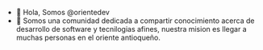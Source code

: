 - 👋 Hola, Somos @orientedev
- 👀 Somos una comunidad dedicada a compartir conocimiento acerca de desarrollo de software y tecnilogias afines, nuestra mision es llegar a muchas personas en el oriente antioqueño.


<!---
orientedev/orientedev is a ✨ special ✨ repository because its `README.md` (this file) appears on your GitHub profile.
You can click the Preview link to take a look at your changes.
--->
